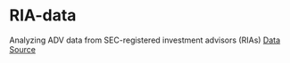 # RIA-data
Analyzing ADV data from SEC-registered investment advisors (RIAs)
[Data Source](https://www.sec.gov/help/foiadocsinvafoiahtm.html)
